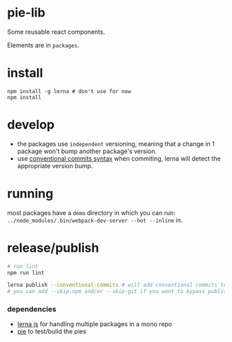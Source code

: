 # pie-lib

Some reusable react components.

Elements are in `packages`.

# install

```shell
npm install -g lerna # don't use for now
npm install
```

# develop

* the packages use `independent` versioning, meaning that a change in 1 package won't bump another package's version.
* use [conventional commits syntax][ccs] when commiting, lerna will detect the appropriate version bump.

# running

most packages have a `demo` directory in which you can run: `../node_modules/.bin/webpack-dev-server --hot --inline` in.

# release/publish

```bash
# run lint
npm run lint

lerna publish --conventional-commits # will add conventional commits to each packages CHANGELOG.md
# you can add --skip-npm and/or --skip-git if you want to bypass publishing to either.
```

### dependencies
* [lerna js][lerna] for handling multiple packages in a mono repo
* [pie][pie] to test/build the pies

[lerna]: https://lernajs.io/
[pie]: http://pie-framework.org
[ccs]: https://conventionalcommits.org/
